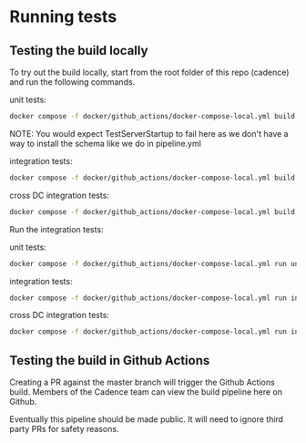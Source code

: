 # Running tests

## Testing the build locally
To try out the build locally, start from the root folder of this repo 
(cadence) and run the following commands.

unit tests:
```bash
docker compose -f docker/github_actions/docker-compose-local.yml build unit-test
```

NOTE: You would expect TestServerStartup to fail here as we don't have a way to install the schema like we do in pipeline.yml 

integration tests:
```bash
docker compose -f docker/github_actions/docker-compose-local.yml build integration-test-cassandra
```

cross DC integration tests:
```bash
docker compose -f docker/github_actions/docker-compose-local.yml build integration-test-ndc-cassandra
```

Run the integration tests:

unit tests:
```bash
docker compose -f docker/github_actions/docker-compose-local.yml run unit-test
```

integration tests:
```bash
docker compose -f docker/github_actions/docker-compose-local.yml run integration-test-cassandra
```

cross DC integration tests:
```bash
docker compose -f docker/github_actions/docker-compose-local.yml run integration-test-ndc-cassandra
```

## Testing the build in Github Actions
Creating a PR against the master branch will trigger the Github Actions
build. Members of the Cadence team can view the build pipeline here on Github.

Eventually this pipeline should be made public. It will need to ignore 
third party PRs for safety reasons.
